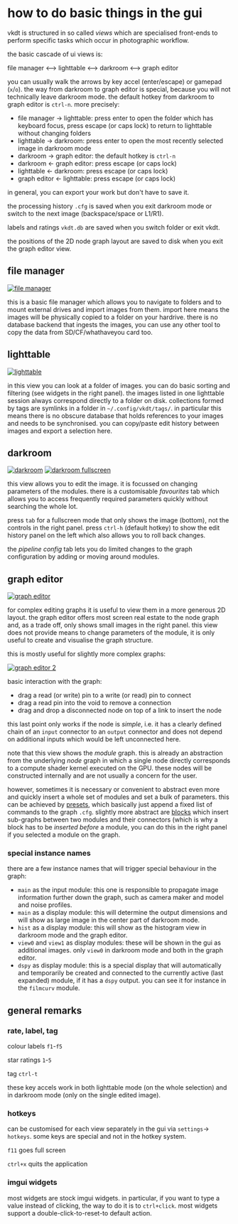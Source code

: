 # how to do basic things in the gui

vkdt is structured in so called *views* which are specialised front-ends
to perform specific tasks which occur in photographic workflow.

the basic cascade of ui views is:

file manager ⟷ lighttable ⟷ darkroom ⟷ graph editor

you can usually walk the arrows by key accel (enter/escape) or gamepad
(`x`/`o`). the way from darkroom to graph editor is special, because you will
not technically leave darkroom mode. the default hotkey from darkroom to
graph editor is `ctrl-n`. more precisely:

* file manager → lighttable: press enter to open the folder which has keyboard focus,
  press escape (or caps lock) to return to lighttable without changing folders
* lighttable → darkroom: press enter to open the most recently selected image in darkroom mode
* darkroom → graph editor: the default hotkey is `ctrl-n`
* darkroom ← graph editor: press escape (or caps lock)
* lighttable ← darkroom: press escape (or caps lock)
* graph editor ← lighttable: press escape (or caps lock)

in general, you can export your work but don't have to save it.

the processing history `.cfg` is saved when you exit darkroom mode or switch to
the next image (backspace/space or L1/R1).

labels and ratings `vkdt.db` are saved when you switch folder or exit vkdt.

the positions of the 2D node graph layout are saved to disk when you exit
the graph editor view.

## file manager

[![file manager](files.jpg)](files.jpg)

this is a basic file manager which allows you to navigate to folders and
to mount external drives and import images from them. import here means the
images will be physically copied to a folder on your hardrive. there is no
database backend that ingests the images, you can use any other tool to copy
the data from SD/CF/whathaveyou card too.

## lighttable

[![lighttable](lighttable.jpg)](lighttable.jpg)

in this view you can look at a folder of images. you can do basic sorting and
filtering (see widgets in the right panel). the images listed in one lighttable
session always correspond directly to a folder on disk. collections formed by
tags are symlinks in a folder in `~/.config/vkdt/tags/`.
in particular this means there is no obscure database that holds references
to your images and needs to be synchronised.
you can copy/paste edit history between images and export a selection here.

## darkroom

[![darkroom](darkroom.jpg)](darkroom.jpg)
[![darkroom fullscreen](darkroom-fs.jpg)](darkroom-fs.jpg)

this view allows you to edit the image. it is focussed on changing parameters of
the modules. there is a customisable *favourites* tab which allows you to access
frequently required parameters quickly without searching the whole lot.

press `tab` for a fullscreen mode that only shows the image (bottom), not the
controls in the right panel. press `ctrl-h` (default hotkey) to show the edit
history panel on the left which also allows you to roll back changes.

the *pipeline config* tab lets you do limited changes to the graph
configuration by adding or moving around modules.


## graph editor

[![graph editor](node-editor.jpg)](node-editor.jpg)

for complex editing graphs it is useful to view them in a more generous 2D
layout. the graph editor offers most screen real estate to the node graph and,
as a trade off, only shows small images in the right panel.
this view does not provide means to change parameters of the module, it is
only useful to create and visualise the graph structure.

this is mostly useful for slightly more complex graphs:

[![graph editor 2](node-editor2.jpg)](node-editor2.jpg)

basic interaction with the graph:

* drag a read (or write) pin to a write (or read) pin to connect
* drag a read pin into the void to remove a connection
* drag and drop a disconnected node on top of a link to insert the node

this last point only works if the node is *simple*, i.e. it has a clearly
defined chain of an `input` connector to an `output` connector and does not
depend on additional inputs which would be left unconnected here.

note that this view shows the *module* graph. this is already an abstraction
from the underlying *node* graph in which a single node directly corresponds
to a compute shader kernel executed on the GPU. these nodes will be constructed
internally and are not usually a concern for the user.

however, sometimes it is necessary or convenient to abstract even more and quickly
insert a whole set of modules and set a bulk of parameters. this can be
achieved by [presets](../presets/readme.md), which basically just append a
fixed list of commands to the graph `.cfg`. slightly more abstract are
[blocks](../blocks/readme.md) which insert sub-graphs between two modules
and their connectors (which is why a block has to be *inserted before* a module,
you can do this in the right panel if you selected a module on the graph.

### special instance names

there are a few instance names that will trigger special
behaviour in the graph:

* `main` as the input module: this one is responsible to propagate
  image information further down the graph, such as camera maker and
  model and noise profiles.
* `main` as a display module: this will determine the output dimensions
  and will show as large image in the center part of darkroom mode.
* `hist` as a display module: this will show as the histogram view
  in darkroom mode and the graph editor.
* `view0` and `view1` as display modules: these will be shown in the
  gui as additional images. only `view0` in darkroom mode and both in
  the graph editor.
* `dspy` as display module: this is a special display that will
  automatically and temporarily be created and connected to the
  currently active (last expanded) module, if it has a `dspy` output.
  you can see it for instance in the `filmcurv` module.




## general remarks

### rate, label, tag

colour labels `f1`-`f5`

star ratings `1`-`5`

tag `ctrl-t`

these key accels work in both lighttable mode (on the whole selection) and in
darkroom mode (only on the single edited image).

### hotkeys

can be customised for each view separately in the gui via `settings`→
`hotkeys`. some keys are special and not in the hotkey system.

`f11` goes full screen

`ctrl+x` quits the application

### imgui widgets

most widgets are stock imgui widgets. in particular, if you want to
type a value instead of clicking, the way to do it is to `ctrl+click`.
most widgets support a double-click-to-reset-to default action.
